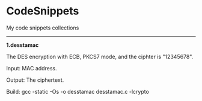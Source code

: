 # CodeSnippets
My code snippets collections

----------

**1.desstamac**

The DES encryption with ECB, PKCS7 mode, and the ciphter is "12345678".

Input: MAC address.

Output: The ciphertext.

Build: gcc -static -Os -o desstamac desstamac.c -lcrypto
